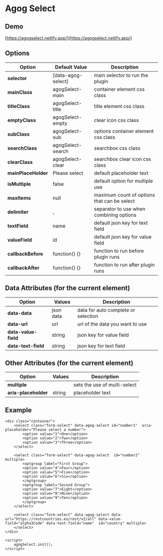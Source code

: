 # Agog Select
## Demo

[https://agogselect.netlify.app/](https://agogselect.netlify.app/)
## Options

| Option | Default Value | Description  |
|--|--|--|
| **selector** | [data-agog-select] | main selector to run the plugin |
| **mainClass** | agogSelect-main | container element css class |
| **titleClass** | agogSelect-title | title element css class |
| **emptyClass** | agogSelect-empty | clear icon css class |
| **subClass** | agogSelect-sub | options container element css class |
| **searchClass** | agogSelect-search | searchbox css class |
| **clearClass** | agogSelect-clear | searchbox clear icon css class |
| **mainPlaceHolder** | Please select | default placeholder text |
| **isMultiple** | false | default option for multiple use |
| **maxItems** | null | maximum count of options that can be select |
| **delimiter** | , | separator to use when combining options |
| **textField** | name | default json key for text field |
| **valueField** | id | default json key for value field |
| **callbackBefore** | function() {} | function to run before plugin runs |
| **callbackAfter** | function() {} | function to run after plugin runs |

## Data Attributes (for the current element)

| Option | Values  | Description |
|--|--|--|
| **data-data** | json data | data for auto complete or selection  |
| **data-url** | url | url of the data you want to use |
| **data-value-field** | string | json key for value field |
| **data-text-field** | string | json key for text field |

## Other Attributes (for the current element)

| Option | Values  | Description |
|--|--|--|
| **multiple** |  | sets the use of multi-select |
| **aria-placeholder** | string | placeholder text |

## Example

    <div class="container">
        <select class="form-select" data-agog-select id="number1"  aria-placeholder="Please select a number">
            <option value="1">One</option>
            <option value="2">Two</option>
            <option value="3">Three</option>
        </select>

        <select class="form-select" data-agog-select  id="number2" multiple>
            <optgroup label="First Group">
            <option value="4">Four</option>
            <option value="5">Five</option>
            <option value="6">Six</option>
            </optgroup>
            <optgroup label="Second Group">
            <option value="7">Eight</option>
            <option value="8">Nine</option>
            <option value="9">Ten</option>
            </optgroup>
        </select>

        <select class="form-select" data-agog-select data-url="https://restcountries.eu/rest/v2/all" data-value-field="alpha3Code" data-text-field="name"  id="country" multiple>
        </select>
    </div>

    <script>
        agogSelect.init();
    </script>

